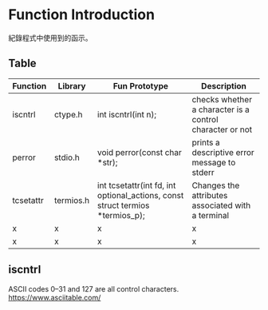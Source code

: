 # Function Introduction
紀錄程式中使用到的函示。

## Table
| Function  | Library   | Fun Prototype                                                                 | Description                                              |
| --------- | --------- | ----------------------------------------------------------------------------- | -------------------------------------------------------- |
| iscntrl   | ctype.h   | int iscntrl(int n);                                                           | checks whether a character is a control character or not |
| perror    | stdio.h   | void perror(const char *str);                                                 | prints a descriptive error message to stderr             |
| tcsetattr | termios.h | int tcsetattr(int fd, int optional_actions, const struct termios *termios_p); | Changes the attributes associated with a terminal        |
| x         | x         | x                                                                             | x                                                        |
| x         | x         | x                                                                             | x                                                        |


## iscntrl
ASCII codes 0–31 and 127 are all control characters.
https://www.asciitable.com/
